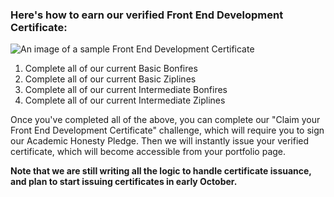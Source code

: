 ### Here's how to earn our verified Front End Development Certificate:

![An image of a sample Front End Development Certificate](https://files.gitter.im/Rybar/nz3N/certificate.jpg)

1. Complete all of our current Basic Bonfires
1. Complete all of our current Basic Ziplines
1. Complete all of our current Intermediate Bonfires
1. Complete all of our current Intermediate Ziplines

Once you've completed all of the above, you can complete our "Claim your Front End Development Certificate" challenge, which will require you to sign our Academic Honesty Pledge. Then we will instantly issue your verified certificate, which will become accessible from your portfolio page.

**Note that we are still writing all the logic to handle certificate issuance, and plan to start issuing certificates in early October.**